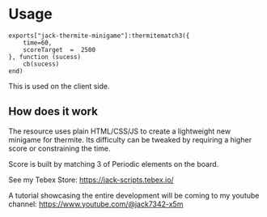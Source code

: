 # Usage

    exports["jack-thermite-minigame"]:thermitematch3({
	    time=60,
	    scoreTarget  =  2500
    }, function (sucess)
	    cb(sucess)
    end)
This is used on the client side.

## How does it work

The resource uses plain HTML/CSS/JS to create a lightweight new minigame for thermite. Its difficulty can be tweaked by requiring a higher score or constraining the time.

Score is built by matching 3 of Periodic elements on the board.

See my Tebex Store: 
https://jack-scripts.tebex.io/

A tutorial showcasing the entire development will be coming to my youtube channel:
https://www.youtube.com/@jack7342-x5m

